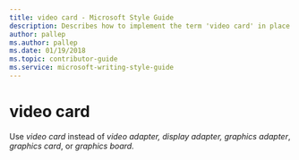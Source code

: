 ```yaml
---
title: video card - Microsoft Style Guide
description: Describes how to implement the term 'video card' in place of the other terms in Microsoft content.
author: pallep
ms.author: pallep
ms.date: 01/19/2018
ms.topic: contributor-guide
ms.service: microsoft-writing-style-guide
---
```


# video card

Use *video card* instead of *video adapter,* *display adapter,* *graphics adapter*, *graphics card*, or *graphics board*<em>.</em>
